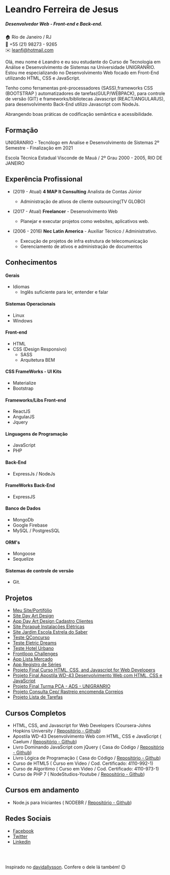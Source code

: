 # Leandro Ferreira de Jesus
##### Desenvolvedor Web - Front-end e Back-end.

:house:    Rio de Janeiro / RJ <br>
:iphone:   +55 (21) 98273 - 9265 <br>
:envelope:  leanfj@hotmail.com

Olá, meu nome é Leandro e eu sou estudante do Curso de Tecnologia em Análise e Desenvolvimento de Sistemas na Universidade UNIGRANRIO. Estou me especializando no Desenvolvimento Web focado em Front-End utilizando HTML, CSS e JavaScript.

Tenho como ferramentas pré-processadores (SASS),frameworks CSS (BOOTSTRAP ) automatizadores de tarefas(GULP/WEBPACK), para controle de versão (GIT) e frameworks/bibliotecas Javascript (REACT/ANGULARJS), para desenvolvimento Back-End utilizo Javascript com NodeJs.

Abrangendo boas práticas de codificação semântica e acessibilidade.

## Formação
UNIGRANRIO - Tecnólogo em Analise e Desenvolvimento de Sistemas
2º Semestre - Finalização em 2021

Escola Técnica Estadual Visconde de Mauá / 2º Grau
2000 - 2005, RIO DE JANEIRO


## Experência Profissional
* (2019 - Atual)
**4 MAP It Consulting**
Analista de Contas Júnior
  * Administração de ativos de cliente outsourcing(TV GLOBO)
  
* (2017 -  Atual)
**Freelancer** -
Desenvolvimento Web
  * Planejar e executar projetos como websites, aplicativos web.

* (2006 -  2016)
**Nec Latin America** -
Auxiliar Técnico / Administrativo.
  * Execução de projetos de infra estrutura de telecomunicação
  * Gerenciamento de ativos e administração de documentos

## Conhecimentos

#### Gerais
* Idiomas
  * Inglês suficiente para ler, entender e falar

#### Sistemas Operacionais
* Linux
* Windows

#### Front-end
* HTML
* CSS (Design Responsivo)
  * SASS
  * Arquitetura BEM

#### CSS FrameWorks - UI Kits
* Materialize
* Bootstrap

#### Frameworks/Libs Front-end
* ReactJS
* AngularJS
* Jquery

#### Linguagens de Programação
* JavaScript
* PHP

#### Back-End
* ExpressJs / NodeJs

#### FrameWorks Back-End
* ExpressJS
  
#### Banco de Dados
* MongoDb
* Google Firebase
* MySQL / PostgresSQL

#### ORM's
* Mongoose
* Sequelize

#### Sistemas de controle de versão
* Git.

## Projetos
* [Meu Site/Portifólio](https://leanfj.github.io/)
* [Site Day Art Design](http://www.dayartdesign.com.br/)
* [App Day Art Design Cadastro Clientes](https://cadclientes-dayartdesign.herokuapp.com/)
* [Site Poraquê Instalações Elétricas](http://leanfj.github.io/Projetoporaque/index.html/)
* [Site Jardim Escola Estrela do Saber](https://leanfj.github.io/estrela-saber-ws/)
* [Teste QConcurso](https://leanfj.github.io/qconcurso)
* [Teste Eletric Dreams](https://leanfjed.herokuapp.com/#)  
* [Teste Hotel Urbano](https://leanfj-weather.herokuapp.com/)  
* [Frontloop Challenges](https://leanfj.github.io/frontloop-challenges/)
* [App Lista Mercado](https://leanfjlistamercado.herokuapp.com/)
* [App Registro de Séries](https://leanfjprimeiroapp.herokuapp.com/)
* [Projeto Final Curso HTML, CSS, and Javascript for Web Developers](https://leanfj.github.io/Coursera-HTML-CSS-and-Javascript-for-Web-Developers/site/)
* [Projeto Final Apostila WD-43 Desenvolvimento Web com HTML, CSS e JavaScript](https://leanfj.github.io/CAELUM-Treinamento-Desenvolvimento-Web-com-HTML-CSS-e-JavaScript/)
* [Projeto Final Turma PCA - ADS - UNIGRANRIO](https://leanfj.github.io/ads-projeto-pca/index.html)
* [Projeto Consulta Cep/ Rastreio encomenda Correios](https://leanfj.github.io/cdd-js-jquery/ajax/consulta-cep/)
* [Projeto Lista de Tarefas](https://leanfj.github.io/cdd-js-jquery/lista-tarefas/)

## Cursos Completos
* HTML, CSS, and Javascript for Web Developers (Coursera-Johns Hopkins University / [Repositório - Github](https://github.com/leanfj/Coursera-HTML-CSS-and-Javascript-for-Web-Developers))
* Apostila WD-43 Desenvolvimento Web com HTML, CSS e JavaScript ( Caelum / [Repositório - Github](https://github.com/leanfj/CAELUM-Treinamento-Desenvolvimento-Web-com-HTML-CSS-e-JavaScript)) 
* Livro Dominando JavaScript com jQuery ( Casa do Código / [Repositório - Github](https://github.com/leanfj/cdd-js-jquery)) 
* Livro Lógica de Programação ( Casa do Código / [Repositório - Github](https://github.com/leanfj/casadocodigo-log-prog-js)) 
* Curso de HTML5 ( Curso em Video / Cod. Certificado: 4110-992-1) 
* Curso de Algoritimo ( Curso em Video / Cod. Certificado: 4110-973-1) 
* Curso de PHP 7 ( NodeStudios-Youtube / [Repositório - Github](https://github.com/leanfj/php-nodestudios)) 

## Cursos em andamento
* Node.js para Iniciantes ( NODEBR / [Repositório - Github](https://github.com/leanfj/curso-nodejs-nodebr)) 
  
## Redes Sociais
*  [Facebook](https://www.facebook.com/leandro.f.dejesus)
*  [Twitter](https://twitter.com/leanfj)
*  [Linkedin](https://www.linkedin.com/in/leandro-ferreira-de-jesus-275174b7/)

<br><br>

Inspirado no [davidallysson](https://github.com/davidallysson/curriculo). Confere o dele lá também! :wink:
